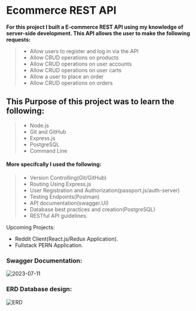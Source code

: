 # Ecommerce REST API

**For this project I built a E-commerce REST API using my knowledge of server-side development. This API allows the user to make the following requests:**
> - Allow users to register and log in via the API
> - Allow CRUD operations on products
> - Allow CRUD operations on user accounts
> - Allow CRUD operations on user carts
> - Allow a user to place an order
> - Allow CRUD operations on orders

## This Purpose of this project was to learn the following:
> - Node.js
> - Git and GitHub
> - Express.js
> - PostgreSQL
> - Command Line

#### More specifcally I used the following:
> - Version Controlling(Git/GitHub)
> - Routing Using Express.js
> - User Registration and Authorization(passport.js/auth-server)
> - Testing Endpoints(Postman)
> - API documentation(swagger.UI)
> - Database best practices and creation(PostgreSQL)
> - RESTful API guidelines.

Upcoming Projects:
- Reddit Client(React.js/Redux Application).
- Fullstack PERN Application.

### Swagger Documentation:

![2023-07-11](https://github.com/KeepOnCodin/EcomProject/assets/94885156/8c302608-138c-4e36-99a2-3072608b5398)

### ERD Database design:

![ERD](https://github.com/KeepOnCodin/EcomProject/assets/94885156/530f0775-0d89-4b01-b1de-eb0007211e52)




